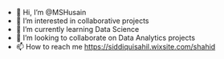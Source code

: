 - 👋 Hi, I’m @MSHusain
- 👀 I’m interested in collaborative projects
- 🌱 I’m currently learning Data Science
- 💞️ I’m looking to collaborate on Data Analytics projects
- 📫 How to reach me https://siddiquisahil.wixsite.com/shahid

<!---
MSHusain/MSHusain is a ✨ special ✨ repository because its `README.md` (this file) appears on your GitHub profile.
You can click the Preview link to take a look at your changes.
--->
